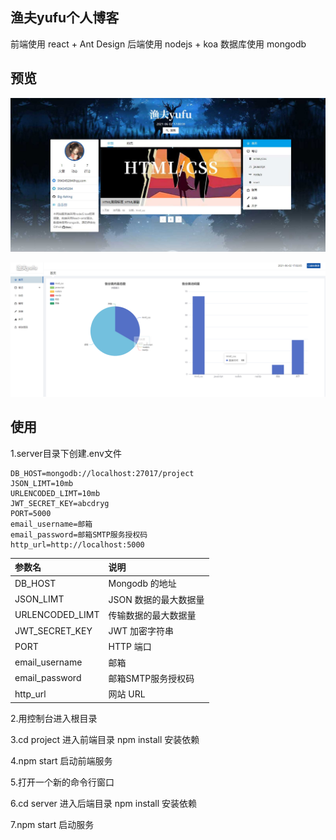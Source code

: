 ## 渔夫yufu个人博客

前端使用 react + Ant Design 
后端使用 nodejs + koa
数据库使用 mongodb

## 预览

![](imgs/about-img1.jpg)

![](imgs/about-img2.png)

## 使用

1.server目录下创建.env文件

```
DB_HOST=mongodb://localhost:27017/project
JSON_LIMT=10mb
URLENCODED_LIMT=10mb
JWT_SECRET_KEY=abcdryg
PORT=5000
email_username=邮箱
email_password=邮箱SMTP服务授权码
http_url=http://localhost:5000
```

| 参数名          | 说明                  |
| :-------------- | :-------------------- |
| DB_HOST         | Mongodb 的地址        |
| JSON_LIMT       | JSON 数据的最大数据量 |
| URLENCODED_LIMT | 传输数据的最大数据量  |
| JWT_SECRET_KEY  | JWT 加密字符串        |
| PORT            | HTTP 端口             |
| email_username  | 邮箱                  |
| email_password  | 邮箱SMTP服务授权码    |
| http_url        | 网站 URL              |

2.用控制台进入根目录

3.cd project 进入前端目录 npm install 安装依赖

4.npm start 启动前端服务

5.打开一个新的命令行窗口

6.cd server 进入后端目录 npm install 安装依赖

7.npm start 启动服务

